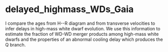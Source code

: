 # delayed_highmass_WDs_Gaia
I compare the ages from H--R diagram and from transverse velocities to infer delays in high-mass white dwarf evolution. We use this information to estimate the fraction of WD-WD merger products among high-mass white dwarfs and the properties of an abnormal cooling delay which produces the Q branch.
